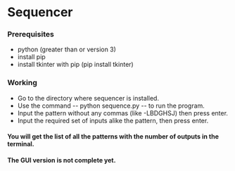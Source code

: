 # Sequencer

### Prerequisites
* python (greater than or version 3)
* install pip
* install tkinter with pip (pip install tkinter)

### Working
* Go to the directory where sequencer is installed.
* Use the command -- python sequence.py -- to run the program.
* Input the pattern without any commas (like -LBDGHSJ) then press enter.
* Input the required set of inputs alike the pattern, then press enter.
#### You will get the list of all the patterns with the number of outputs in the terminal.
#### The GUI version is not complete yet.
